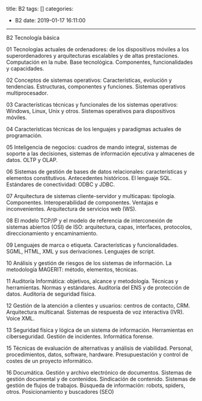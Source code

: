 title: B2
tags: []
categories:
  - B2
date: 2019-01-17 16:11:00
---
B2 Tecnología básica   

01 Tecnologías actuales de ordenadores: de los dispositivos móviles a los superordenadores y arquitecturas escalables y de altas prestaciones. Computación en la nube. Base tecnológica. Componentes, funcionalidades y capacidades.

02 Conceptos de sistemas operativos: Características, evolución y tendencias. Estructuras, componentes y funciones. Sistemas operativos multiprocesador.

03 Características técnicas y funcionales de los sistemas operativos: Windows, Linux, Unix y otros. Sistemas operativos para dispositivos móviles.

04 Características técnicas de los lenguajes y paradigmas actuales de programación.

05 Inteligencia de negocios: cuadros de mando integral, sistemas de soporte a las decisiones, sistemas de información ejecutiva y almacenes de datos. OLTP y OLAP.

06 Sistemas de gestión de bases de datos relacionales: características y elementos constitutivos. Antecedentes históricos. El lenguaje SQL. Estándares de conectividad: ODBC y JDBC.

07 Arquitectura de sistemas cliente-servidor y multicapas: tipología. Componentes. Interoperabilidad de componentes. Ventajas e inconvenientes. Arquitectura de servicios web (WS).

08 El modelo TCP/IP y el modelo de referencia de interconexión de sistemas abiertos (OSI) de ISO: arquitectura, capas, interfaces, protocolos, direccionamiento y encaminamiento.

09 Lenguajes de marca o etiqueta. Características y funcionalidades. SGML, HTML, XML y sus derivaciones. Lenguajes de script.

10 Análisis y gestión de riesgos de los sistemas de información. La metodología MAGERIT: método, elementos, técnicas.

11 Auditoría Informática: objetivos, alcance y metodología. Técnicas y herramientas. Normas y estándares. Auditoría del ENS y de protección de datos. Auditoría de seguridad física.

12 Gestión de la atención a clientes y usuarios: centros de contacto, CRM. Arquitectura multicanal. Sistemas de respuesta de voz interactiva (IVR). Voice XML.

13 Seguridad física y lógica de un sistema de información. Herramientas en ciberseguridad. Gestión de incidentes. Informática forense.

15 Técnicas de evaluación de alternativas y análisis de viabilidad. Personal, procedimientos, datos, software, hardware. Presupuestación y control de costes de un proyecto informático.

16 Documática. Gestión y archivo electrónico de documentos. Sistemas de gestión documental y de contenidos. Sindicación de contenido. Sistemas de gestión de flujos de trabajos. Búsqueda de información: robots, spiders, otros. Posicionamiento y buscadores (SEO)

